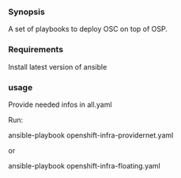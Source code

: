 ### Synopsis

A set of  playbooks to deploy OSC on top of OSP.


### Requirements

Install latest version of ansible

### usage

Provide needed infos in all.yaml

Run:

ansible-playbook openshift-infra-providernet.yaml  

or

ansible-playbook openshift-infra-floating.yaml
